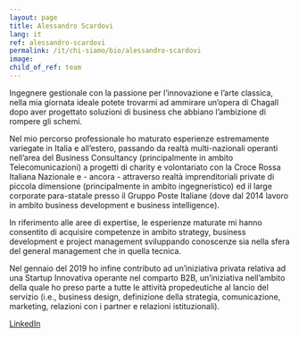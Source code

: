 ```yaml
---
layout: page
title: Alessandro Scardovi
lang: it
ref: alessandro-scardovi
permalink: /it/chi-siamo/bio/alessandro-scardovi
image:
child_of_ref: team
---
```


Ingegnere gestionale con la passione per l’innovazione e l’arte classica, nella mia giornata ideale potete trovarmi ad ammirare un’opera di Chagall dopo aver progettato soluzioni di business che abbiano l’ambizione di rompere gli schemi.

Nel mio percorso professionale ho maturato esperienze estremamente variegate in Italia e all’estero, passando da realtà multi-nazionali operanti nell’area del Business Consultancy (principalmente in ambito Telecomunicazioni) a progetti di charity e volontariato con la Croce Rossa Italiana Nazionale e - ancora - attraverso realtà imprenditoriali private di piccola dimensione (principalmente in ambito ingegneristico) ed il large corporate para-statale presso il Gruppo Poste Italiane (dove dal 2014 lavoro in ambito business development e business intelligence).

In riferimento alle aree di expertise, le esperienze maturate mi hanno consentito di acquisire competenze in ambito strategy, business development e project management sviluppando conoscenze sia nella sfera del general management che in quella tecnica.

Nel gennaio del 2019 ho infine contributo ad un’iniziativa privata relativa ad una Startup Innovativa operante nel comparto B2B, un’iniziativa nell’ambito della quale ho preso parte a tutte le attività propedeutiche al lancio del servizio (i.e., business design, definizione della strategia, comunicazione, marketing, relazioni con i  partner e relazioni istituzionali).

[LinkedIn](https://www.linkedin.com/in/alessandroscardovi/)
